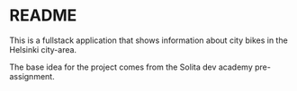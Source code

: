 # README

This is a fullstack application that shows information about city bikes in the Helsinki city-area.

The base idea for the project comes from the Solita dev academy pre-assignment.

